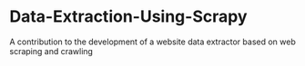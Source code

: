 # Data-Extraction-Using-Scrapy
A contribution to the development of a website data extractor based on web scraping and crawling
